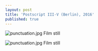 ```yaml
---
layout: post
title: 'Postscript III-V (Berlin), 2016'
published: true
---
```


![punctuation.jpg]({{site.baseurl}}/assets/img/2016_Postscript_III_V_Berlin_01.jpg)
Film still

![punctuation.jpg]({{site.baseurl}}/assets/img/2016_Postscript_III_V_Berlin_02.jpg)
Film still
